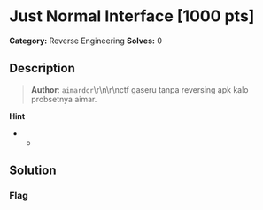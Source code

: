 # Just Normal Interface [1000 pts]

**Category:** Reverse Engineering
**Solves:** 0

## Description
>**Author**: `aimardcr`\r\n\r\nctf gaseru tanpa reversing apk kalo probsetnya aimar.

**Hint**
* -

## Solution

### Flag

